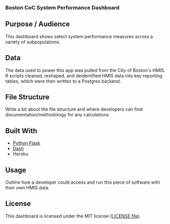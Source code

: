 ### Boston CoC System Performance Dashboard

## Purpose / Audience

This dashboard shows select system performance measures across a variety of subpopulations. 

## Data

The data used to power this app was pulled from the City of Boston's HMIS. R scripts cleaned, reshaped, and deidentified HMIS data into key reporting tables, which were then written to a Postgres backend.

## File Structure

Write a bit about the file structure and where developers can find documentation/methodology for any calculations

## Built With

- [Python Flask](http://flask.pocoo.org/)
- [Dash](https://dash.plot.ly/)
- Heroku

## Usage

Outline how a developer could access and run this piece of software with their own HMIS data.

## License

This dashboard is licensed under the MIT license ([LICENSE file](https://github.com/boston-dnd/system-performance-dashboard/blob/master/LICENSE)).